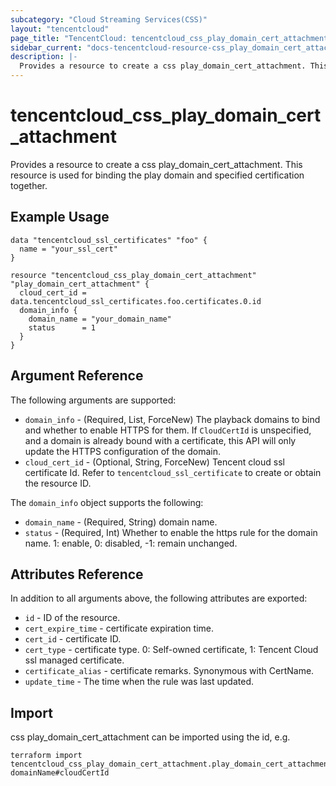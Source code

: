 ```yaml
---
subcategory: "Cloud Streaming Services(CSS)"
layout: "tencentcloud"
page_title: "TencentCloud: tencentcloud_css_play_domain_cert_attachment"
sidebar_current: "docs-tencentcloud-resource-css_play_domain_cert_attachment"
description: |-
  Provides a resource to create a css play_domain_cert_attachment. This resource is used for binding the play domain and specified certification together.
---
```


# tencentcloud_css_play_domain_cert_attachment

Provides a resource to create a css play_domain_cert_attachment. This resource is used for binding the play domain and specified certification together.

## Example Usage

```hcl
data "tencentcloud_ssl_certificates" "foo" {
  name = "your_ssl_cert"
}

resource "tencentcloud_css_play_domain_cert_attachment" "play_domain_cert_attachment" {
  cloud_cert_id = data.tencentcloud_ssl_certificates.foo.certificates.0.id
  domain_info {
    domain_name = "your_domain_name"
    status      = 1
  }
}
```

## Argument Reference

The following arguments are supported:

* `domain_info` - (Required, List, ForceNew) The playback domains to bind and whether to enable HTTPS for them. If `CloudCertId` is unspecified, and a domain is already bound with a certificate, this API will only update the HTTPS configuration of the domain.
* `cloud_cert_id` - (Optional, String, ForceNew) Tencent cloud ssl certificate Id. Refer to `tencentcloud_ssl_certificate` to create or obtain the resource ID.

The `domain_info` object supports the following:

* `domain_name` - (Required, String) domain name.
* `status` - (Required, Int) Whether to enable the https rule for the domain name. 1: enable, 0: disabled, -1: remain unchanged.

## Attributes Reference

In addition to all arguments above, the following attributes are exported:

* `id` - ID of the resource.
* `cert_expire_time` - certificate expiration time.
* `cert_id` - certificate ID.
* `cert_type` - certificate type. 0: Self-owned certificate, 1: Tencent Cloud ssl managed certificate.
* `certificate_alias` - certificate remarks. Synonymous with CertName.
* `update_time` - The time when the rule was last updated.



## Import

css play_domain_cert_attachment can be imported using the id, e.g.

```
terraform import tencentcloud_css_play_domain_cert_attachment.play_domain_cert_attachment domainName#cloudCertId
```

